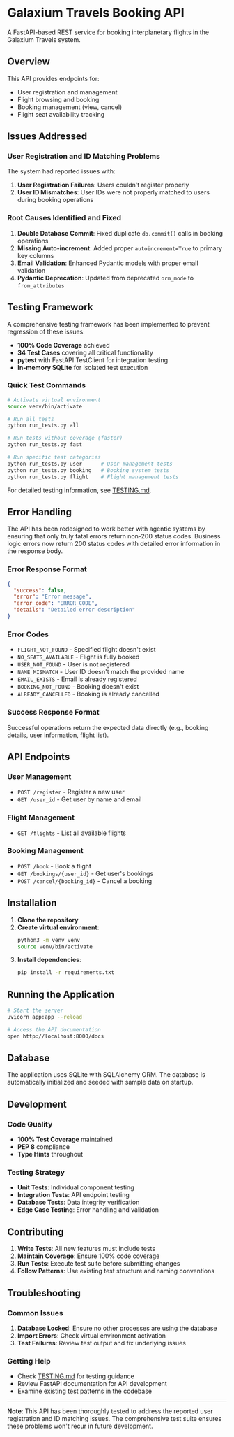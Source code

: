 # Galaxium Travels Booking API

A FastAPI-based REST service for booking interplanetary flights in the Galaxium Travels system.

## Overview

This API provides endpoints for:
- User registration and management
- Flight browsing and booking
- Booking management (view, cancel)
- Flight seat availability tracking

## Issues Addressed

### User Registration and ID Matching Problems
The system had reported issues with:
1. **User Registration Failures**: Users couldn't register properly
2. **User ID Mismatches**: User IDs were not properly matched to users during booking operations

### Root Causes Identified and Fixed
1. **Double Database Commit**: Fixed duplicate `db.commit()` calls in booking operations
2. **Missing Auto-increment**: Added proper `autoincrement=True` to primary key columns
3. **Email Validation**: Enhanced Pydantic models with proper email validation
4. **Pydantic Deprecation**: Updated from deprecated `orm_mode` to `from_attributes`

## Testing Framework

A comprehensive testing framework has been implemented to prevent regression of these issues:

- **100% Code Coverage** achieved
- **34 Test Cases** covering all critical functionality
- **pytest** with FastAPI TestClient for integration testing
- **In-memory SQLite** for isolated test execution

### Quick Test Commands
```bash
# Activate virtual environment
source venv/bin/activate

# Run all tests
python run_tests.py all

# Run tests without coverage (faster)
python run_tests.py fast

# Run specific test categories
python run_tests.py user      # User management tests
python run_tests.py booking   # Booking system tests
python run_tests.py flight    # Flight management tests
```

For detailed testing information, see [TESTING.md](TESTING.md).

## Error Handling

The API has been redesigned to work better with agentic systems by ensuring that only truly fatal errors return non-200 status codes. Business logic errors now return 200 status codes with detailed error information in the response body.

### Error Response Format
```json
{
  "success": false,
  "error": "Error message",
  "error_code": "ERROR_CODE",
  "details": "Detailed error description"
}
```

### Error Codes
- `FLIGHT_NOT_FOUND` - Specified flight doesn't exist
- `NO_SEATS_AVAILABLE` - Flight is fully booked
- `USER_NOT_FOUND` - User is not registered
- `NAME_MISMATCH` - User ID doesn't match the provided name
- `EMAIL_EXISTS` - Email is already registered
- `BOOKING_NOT_FOUND` - Booking doesn't exist
- `ALREADY_CANCELLED` - Booking is already cancelled

### Success Response Format
Successful operations return the expected data directly (e.g., booking details, user information, flight list).

## API Endpoints

### User Management
- `POST /register` - Register a new user
- `GET /user_id` - Get user by name and email

### Flight Management
- `GET /flights` - List all available flights

### Booking Management
- `POST /book` - Book a flight
- `GET /bookings/{user_id}` - Get user's bookings
- `POST /cancel/{booking_id}` - Cancel a booking

## Installation

1. **Clone the repository**
2. **Create virtual environment**:
   ```bash
   python3 -m venv venv
   source venv/bin/activate
   ```
3. **Install dependencies**:
   ```bash
   pip install -r requirements.txt
   ```

## Running the Application

```bash
# Start the server
uvicorn app:app --reload

# Access the API documentation
open http://localhost:8000/docs
```

## Database

The application uses SQLite with SQLAlchemy ORM. The database is automatically initialized and seeded with sample data on startup.

## Development

### Code Quality
- **100% Test Coverage** maintained
- **PEP 8** compliance
- **Type Hints** throughout

### Testing Strategy
- **Unit Tests**: Individual component testing
- **Integration Tests**: API endpoint testing
- **Database Tests**: Data integrity verification
- **Edge Case Testing**: Error handling and validation

## Contributing

1. **Write Tests**: All new features must include tests
2. **Maintain Coverage**: Ensure 100% code coverage
3. **Run Tests**: Execute test suite before submitting changes
4. **Follow Patterns**: Use existing test structure and naming conventions

## Troubleshooting

### Common Issues
1. **Database Locked**: Ensure no other processes are using the database
2. **Import Errors**: Check virtual environment activation
3. **Test Failures**: Review test output and fix underlying issues

### Getting Help
- Check [TESTING.md](TESTING.md) for testing guidance
- Review FastAPI documentation for API development
- Examine existing test patterns in the codebase

---

**Note**: This API has been thoroughly tested to address the reported user registration and ID matching issues. The comprehensive test suite ensures these problems won't recur in future development. 